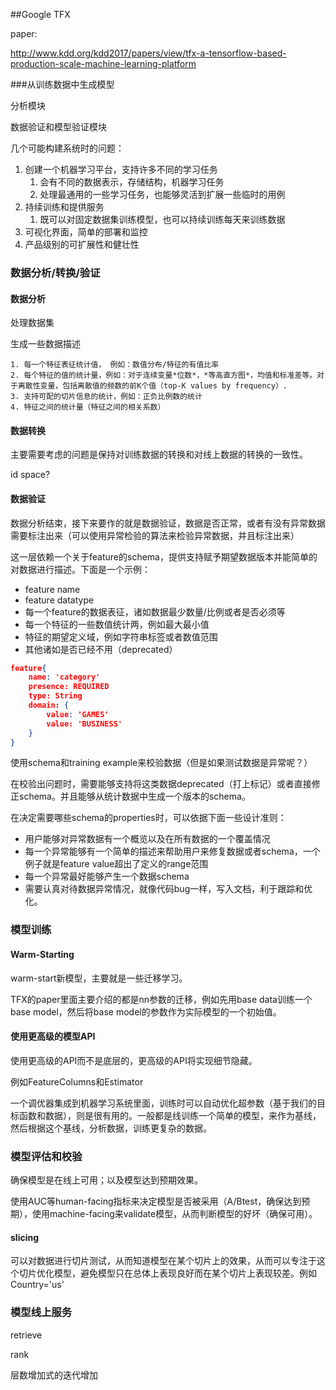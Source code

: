 ##Google TFX

paper:

http://www.kdd.org/kdd2017/papers/view/tfx-a-tensorflow-based-production-scale-machine-learning-platform



###从训练数据中生成模型

分析模块

数据验证和模型验证模块

几个可能构建系统时的问题：

1. 创建一个机器学习平台，支持许多不同的学习任务
   1. 会有不同的数据表示，存储结构，机器学习任务
   2. 处理最通用的一些学习任务，也能够灵活到扩展一些临时的用例
2. 持续训练和提供服务
   1. 既可以对固定数据集训练模型，也可以持续训练每天来训练数据
3. 可视化界面，简单的部署和监控
4. 产品级别的可扩展性和健壮性



### 数据分析/转换/验证

#### 数据分析

处理数据集

生成一些数据描述

 	1. 每一个特征表征统计值， 例如：数值分布/特征的有值比率
 	2. 每个特征的值的统计量，例如：对于连续变量*位数*，*等高直方图*，均值和标准差等。对于离散性变量，包括离散值的频数的前K个值（top-K values by frequency）.
 	3. 支持可配的切片信息的统计，例如：正负比例数的统计
 	4. 特征之间的统计量（特征之间的相关系数）

#### 数据转换

主要需要考虑的问题是保持对训练数据的转换和对线上数据的转换的一致性。

id space?

#### 数据验证

数据分析结束，接下来要作的就是数据验证，数据是否正常，或者有没有异常数据需要标注出来（可以使用异常检验的算法来检验异常数据，并且标注出来）

这一层依赖一个关于feature的schema，提供支持赋予期望数据版本并能简单的对数据进行描述。下面是一个示例：

* feature name
* feature datatype
* 每一个feature的数据表征，诸如数据最少数量/比例或者是否必须等
* 每一个特征的一些数值统计两，例如最大最小值
* 特征的期望定义域，例如字符串标签或者数值范围
* 其他诸如是否已经不用（deprecated）

```json
feature{
    name: 'category'
    presence: REQUIRED
    type: String
    domain: {
    	value: 'GAMES'
  		value: 'BUSINESS'
	}
}
```



使用schema和training example来校验数据（但是如果测试数据是异常呢？）

在校验出问题时，需要能够支持将这类数据deprecated（打上标记）或者直接修正schema。并且能够从统计数据中生成一个版本的schema。

在决定需要哪些schema的properties时，可以依据下面一些设计准则：

* 用户能够对异常数据有一个概览以及在所有数据的一个覆盖情况
* 每一个异常能够有一个简单的描述来帮助用户来修复数据或者schema，一个例子就是feature value超出了定义的range范围
* 每一个异常最好能够产生一个数据schema
* 需要认真对待数据异常情况，就像代码bug一样，写入文档，利于跟踪和优化。

### 模型训练

#### Warm-Starting

warm-start新模型，主要就是一些迁移学习。

TFX的paper里面主要介绍的都是nn参数的迁移，例如先用base data训练一个base model，然后将base model的参数作为实际模型的一个初始值。

#### 使用更高级的模型API

使用更高级的API而不是底层的，更高级的API将实现细节隐藏。

例如FeatureColumns和Estimator

一个调优器集成到机器学习系统里面，训练时可以自动优化超参数（基于我们的目标函数和数据），则是很有用的。一般都是线训练一个简单的模型，来作为基线，然后根据这个基线，分析数据，训练更复杂的数据。

### 模型评估和校验

确保模型是在线上可用；以及模型达到预期效果。

使用AUC等human-facing指标来决定模型是否被采用（A/Btest，确保达到预期），使用machine-facing来validate模型，从而判断模型的好坏（确保可用）。

#### slicing

可以对数据进行切片测试，从而知道模型在某个切片上的效果，从而可以专注于这个切片优化模型，避免模型只在总体上表现良好而在某个切片上表现较差。例如Country='us'

### 模型线上服务







retrieve

rank



层数增加式的迭代增加